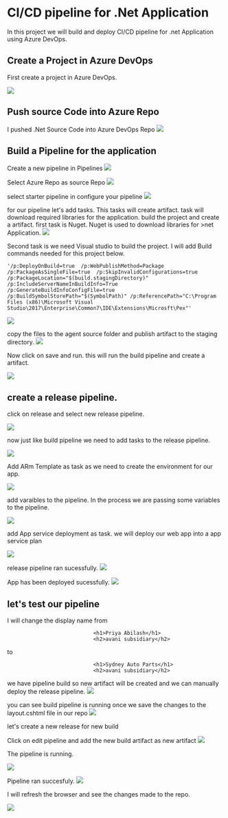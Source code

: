 # CI/CD pipeline for .Net Application

In this project we will build and deploy CI/CD pipeline for .net Application using Azure DevOps.

## Create a Project in Azure DevOps

First create a project in Azure DevOps.

![](https://github.com/AbiVavilala/CI-CD-Pipeline-for-.Net-application/blob/main/images/createproject.png)

## Push source Code into Azure Repo

I pushed .Net Source Code into Azure DevOps Repo
![](https://github.com/AbiVavilala/CI-CD-Pipeline-for-.Net-application/blob/main/images/Repo.png)

## Build a  Pipeline for the application

Create a new pipeline in Pipelines
![](https://github.com/AbiVavilala/CI-CD-Pipeline-for-.Net-application/blob/main/images/createpipeline.png)

Select Azure Repo as source Repo
![](https://github.com/AbiVavilala/CI-CD-Pipeline-for-.Net-application/blob/main/images/selectrepo.png)

select starter pipeline in configure your pipeline
![](https://github.com/AbiVavilala/CI-CD-Pipeline-for-.Net-application/blob/main/images/starterpipeline.png)

for our pipeline let's add tasks. This tasks will create artifact. task will download required libraries for the application. build the project and create a artifact.
first task is Nuget. Nuget is used to download libraries for >net Application.
![](https://github.com/AbiVavilala/CI-CD-Pipeline-for-.Net-application/blob/main/images/pipeline1.png)

Second task is we need Visual studio to build the project. I will add Build commands needed for this project below.

```
'/p:DeployOnBuild=true  /p:WebPublishMethod=Package /p:PackageAsSingleFile=true  /p:SkipInvalidConfigurations=true  /p:PackageLocation="$(build.stagingDirectory)" /p:IncludeServerNameInBuildInfo=True /p:GenerateBuildInfoConfigFile=true /p:BuildSymbolStorePath="$(SymbolPath)" /p:ReferencePath="C:\Program Files (x86)\Microsoft Visual Studio\2017\Enterprise\Common7\IDE\Extensions\Microsft\Pex"'
```
![](https://github.com/AbiVavilala/CI-CD-Pipeline-for-.Net-application/blob/main/images/pipeline2.png)

copy the files to the agent source folder and publish artifact to the staging directory.
![](https://github.com/AbiVavilala/CI-CD-Pipeline-for-.Net-application/blob/main/images/pipeline3.png)

Now click on save and run. this will run the build pipeline and create a artifact.

![](https://github.com/AbiVavilala/CI-CD-Pipeline-for-.Net-application/blob/main/images/artifactcreated.png)

## create a release pipeline.
click on release and select new release pipeline.

![](https://github.com/AbiVavilala/CI-CD-Pipeline-for-.Net-application/blob/main/images/createrelease.png)

now just like build pipeline we need to add tasks to the release pipeline.

![](https://github.com/AbiVavilala/CI-CD-Pipeline-for-.Net-application/blob/main/images/addtasks.png)


Add ARm Template as task as we need to create the environment for our app.

![](https://github.com/AbiVavilala/CI-CD-Pipeline-for-.Net-application/blob/main/images/release1.png)

add varaibles to the pipeline. In the process we are passing some variables to the pipeline.

![](https://github.com/AbiVavilala/CI-CD-Pipeline-for-.Net-application/blob/main/images/release2.png)

add App service deployment as task. we will deploy our web app into a app service plan

![](https://github.com/AbiVavilala/CI-CD-Pipeline-for-.Net-application/blob/main/images/release3.png)

release pipeline ran sucessfully. 
![](https://github.com/AbiVavilala/CI-CD-Pipeline-for-.Net-application/blob/main/images/releasesucess.png)

App has been deployed sucessfully.
![](https://github.com/AbiVavilala/CI-CD-Pipeline-for-.Net-application/blob/main/images/appsucess.png)

## let's test our pipeline

I will change the display name from 

```
                            <h1>Priya Abilash</h1>
                            <h2>avani subsidiary</h2>
```
to 

```
                            <h1>Sydney Auto Parts</h1>
                            <h2>avani subsidiary</h2>
```

we have pipeline build so new artifact will be created and we can manually deploy the release pipeline.
![](https://github.com/AbiVavilala/CI-CD-Pipeline-for-.Net-application/blob/main/images/test1.png)

you can see build pipeline is running once we save the changes to the layout.cshtml file in our repo
![](https://github.com/AbiVavilala/CI-CD-Pipeline-for-.Net-application/blob/main/images/test2.png)


let's create a new release for new build

Click on edit pipeline and add the new build artifact as new artifact
![](https://github.com/AbiVavilala/CI-CD-Pipeline-for-.Net-application/blob/main/images/test3.png)

The pipeline is running.

![](https://github.com/AbiVavilala/CI-CD-Pipeline-for-.Net-application/blob/main/images/test4.png)

Pipeline ran succesfuly.
![](https://github.com/AbiVavilala/CI-CD-Pipeline-for-.Net-application/blob/main/images/test5.png)


I will refresh the browser and see the changes made to the repo.

![](https://github.com/AbiVavilala/CI-CD-Pipeline-for-.Net-application/blob/main/images/test6.png)


